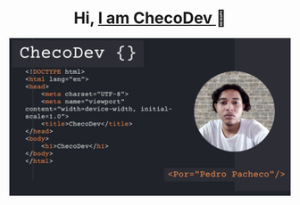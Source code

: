 
<div aling="center">
  <h1 align="center">Hi, <a href="#">I am ChecoDev </a>👋</h1>
</div>

<img src="Presentación propuesta técnica desarrollo código programación fondo oscuro.jpg" height="70%"/>


<div style="background_color: orange">
  
</div>
<!--
**Thomcodev/Thomcodev** is a ✨ _special_ ✨ repository because its `README.md` (this file) appears on your GitHub profile.

Here are some ideas to get you started:

- 🔭 I’m currently working on ...
- 🌱 I’m currently learning ...
- 👯 I’m looking to collaborate on ...
- 🤔 I’m looking for help with ...
- 💬 Ask me about ...
- 📫 How to reach me: ...
- 😄 Pronouns: ...
- ⚡ Fun fact: ...
-->
